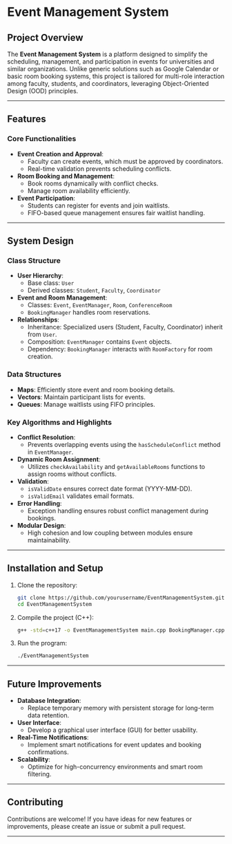 # Event Management System

## Project Overview
The **Event Management System** is a platform designed to simplify the scheduling, management, and participation in events for universities and similar organizations. Unlike generic solutions such as Google Calendar or basic room booking systems, this project is tailored for multi-role interaction among faculty, students, and coordinators, leveraging Object-Oriented Design (OOD) principles.

---

## Features

### Core Functionalities
- **Event Creation and Approval**:
  - Faculty can create events, which must be approved by coordinators.
  - Real-time validation prevents scheduling conflicts.
- **Room Booking and Management**:
  - Book rooms dynamically with conflict checks.
  - Manage room availability efficiently.
- **Event Participation**:
  - Students can register for events and join waitlists.
  - FIFO-based queue management ensures fair waitlist handling.

---

## System Design

### Class Structure
- **User Hierarchy**:
  - Base class: `User`
  - Derived classes: `Student`, `Faculty`, `Coordinator`
- **Event and Room Management**:
  - Classes: `Event`, `EventManager`, `Room`, `ConferenceRoom`
  - `BookingManager` handles room reservations.
- **Relationships**:
  - Inheritance: Specialized users (Student, Faculty, Coordinator) inherit from `User`.
  - Composition: `EventManager` contains `Event` objects.
  - Dependency: `BookingManager` interacts with `RoomFactory` for room creation.

### Data Structures
- **Maps**: Efficiently store event and room booking details.
- **Vectors**: Maintain participant lists for events.
- **Queues**: Manage waitlists using FIFO principles.

### Key Algorithms and Highlights
- **Conflict Resolution**:
  - Prevents overlapping events using the `hasScheduleConflict` method in `EventManager`.
- **Dynamic Room Assignment**:
  - Utilizes `checkAvailability` and `getAvailableRooms` functions to assign rooms without conflicts.
- **Validation**:
  - `isValidDate` ensures correct date format (YYYY-MM-DD).
  - `isValidEmail` validates email formats.
- **Error Handling**:
  - Exception handling ensures robust conflict management during bookings.
- **Modular Design**:
  - High cohesion and low coupling between modules ensure maintainability.

---

## Installation and Setup

1. Clone the repository:
   ```bash
   git clone https://github.com/yourusername/EventManagementSystem.git
   cd EventManagementSystem
   ```

2. Compile the project (C++):
   ```bash
   g++ -std=c++17 -o EventManagementSystem main.cpp BookingManager.cpp EventManager.cpp Utils.cpp Room.cpp ConferenceRoom.cpp Student.cpp Faculty.cpp Coordinator.cpp User.cpp
   ```

3. Run the program:
   ```bash
   ./EventManagementSystem
   ```

---

## Future Improvements
- **Database Integration**:
  - Replace temporary memory with persistent storage for long-term data retention.
- **User Interface**:
  - Develop a graphical user interface (GUI) for better usability.
- **Real-Time Notifications**:
  - Implement smart notifications for event updates and booking confirmations.
- **Scalability**:
  - Optimize for high-concurrency environments and smart room filtering.

---

## Contributing
Contributions are welcome! If you have ideas for new features or improvements, please create an issue or submit a pull request.

---



